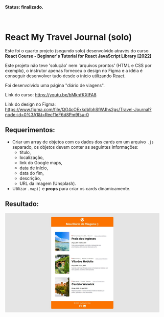 **Status: finalizado.**
<br>
<br>
<br>

# React My Travel Journal (solo)

Este foi o quarto projeto (segundo solo) desenvolvido através do curso **React Course - Beginner's Tutorial for React JavaScript Library [2022]**

Este projeto não teve 'solução' nem 'arquivos prontos' (HTML e CSS por exemplo), o instrutor apenas forneceu o design no Figma e a idéia é conseguir desenvolver tudo desde o início utilizando React.

Foi desenvolvido uma página "diário de viagens".

Link do curso:
https://youtu.be/bMknfKXIFA8

Link do design no Figma:
https://www.figma.com/file/QG4cOExkdbIbhSfWJhs2gs/Travel-Journal?node-id=0%3A1&t=Recf1eF6d8Pm9fsu-0

## Requerimentos:

- Criar um array de objetos com os dados dos cards em um arquivo `.js` separado, os objetos devem conter as seguintes informações:
    - título,
    - localização,
    - link do Google maps,
    - data de início,
    - data do fim,
    - descrição,
    - URL da imagem (Unsplash).
- Utilizar `.map()` e **props** para criar os cards dinamicamente.

## Resultado:

![screenshot da página do projeto](./react-my-travel-journal-screenshot.jpeg)
